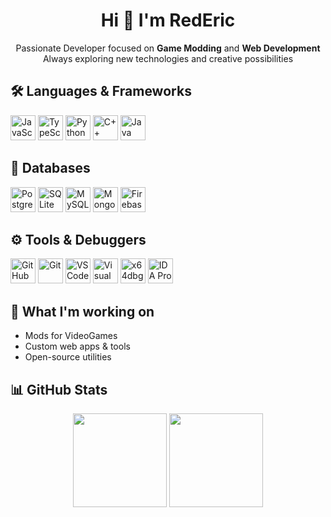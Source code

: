 <h1 align="center">Hi 👋 I'm RedEric</h1>

<p align="center">
Passionate Developer focused on <strong>Game Modding</strong> and <strong>Web Development</strong><br>
Always exploring new technologies and creative possibilities
</p>

## 🛠️ Languages & Frameworks

<div align="left">
  <img src="https://cdn.jsdelivr.net/gh/devicons/devicon/icons/javascript/javascript-plain.svg" height="40" width="40" alt="JavaScript" />
  <img src="https://cdn.jsdelivr.net/gh/devicons/devicon/icons/typescript/typescript-plain.svg" height="40" width="40" alt="TypeScript" />
  <img src="https://cdn.jsdelivr.net/gh/devicons/devicon/icons/python/python-original.svg" height="40" width="40" alt="Python" />
  <img src="https://cdn.jsdelivr.net/gh/devicons/devicon/icons/cplusplus/cplusplus-original.svg" height="40" width="40" alt="C++" />
  <img src="https://cdn.jsdelivr.net/gh/devicons/devicon/icons/java/java-original.svg" height="40" width="40" alt="Java" />
</div>

## 💾 Databases

<div align="left">
  <img src="https://cdn.jsdelivr.net/gh/devicons/devicon/icons/postgresql/postgresql-original.svg" height="40" width="40" alt="PostgreSQL" />
  <img src="https://cdn.jsdelivr.net/gh/devicons/devicon/icons/sqlite/sqlite-original.svg" height="40" width="40" alt="SQLite" />
  <img src="https://cdn.jsdelivr.net/gh/devicons/devicon/icons/mysql/mysql-original.svg" height="40" width="40" alt="MySQL" />
  <img src="https://cdn.jsdelivr.net/gh/devicons/devicon/icons/mongodb/mongodb-original.svg" height="40" width="40" alt="MongoDB" />
  <img src="https://cdn.jsdelivr.net/gh/devicons/devicon/icons/firebase/firebase-plain.svg" height="40" width="40" alt="Firebase" />
</div>

## ⚙️ Tools & Debuggers

<div align="left">
  <img src="https://cdn.jsdelivr.net/gh/devicons/devicon/icons/github/github-original.svg" height="40" width="40" alt="GitHub" />
  <img src="https://cdn.jsdelivr.net/gh/devicons/devicon/icons/git/git-original.svg" height="40" width="40" alt="Git" />
  <img src="https://cdn.jsdelivr.net/gh/devicons/devicon/icons/vscode/vscode-original.svg" height="40" width="40" alt="VS Code" />
  <img src="https://cdn.jsdelivr.net/gh/devicons/devicon/icons/visualstudio/visualstudio-plain.svg" height="40" width="40" alt="Visual Studio" />
  <img src="https://pbs.twimg.com/profile_images/923303365974593536/jP926AXC_400x400.jpg" height="40" width="40" alt="x64dbg" />
  <img src="https://static.wikitide.net/zenithwiki/0/0d/IDAIcon.png" height="40" width="40" alt="IDA Pro" />
</div>

## 🚀 What I'm working on

- Mods for VideoGames  
- Custom web apps & tools  
- Open-source utilities  

## 📊 GitHub Stats

<div align="center">
  <img src="https://github-readme-stats.vercel.app/api?username=Red-Eric&show_icons=true&include_all_commits=true&count_private=true&theme=dark&hide_border=false" height="150" />
  <img src="https://github-readme-stats.vercel.app/api/top-langs?username=Red-Eric&layout=compact&langs_count=6&theme=dark&hide_border=false" height="150" />
</div>
